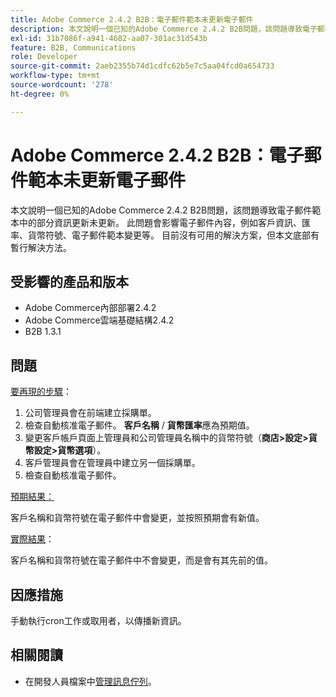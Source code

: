 ```yaml
---
title: Adobe Commerce 2.4.2 B2B：電子郵件範本未更新電子郵件
description: 本文說明一個已知的Adobe Commerce 2.4.2 B2B問題，該問題導致電子郵件範本中的部分資訊更新未更新。 此問題會影響電子郵件內容，例如客戶資訊、匯率、貨幣符號、電子郵件範本變更等。 目前沒有可用的解決方案，但本文底部有暫行解決方法。
exl-id: 31b7086f-a941-4682-aa07-301ac31d543b
feature: B2B, Communications
role: Developer
source-git-commit: 2aeb2355b74d1cdfc62b5e7c5aa04fcd0a654733
workflow-type: tm+mt
source-wordcount: '278'
ht-degree: 0%

---
```


# Adobe Commerce 2.4.2 B2B：電子郵件範本未更新電子郵件

本文說明一個已知的Adobe Commerce 2.4.2 B2B問題，該問題導致電子郵件範本中的部分資訊更新未更新。 此問題會影響電子郵件內容，例如客戶資訊、匯率、貨幣符號、電子郵件範本變更等。 目前沒有可用的解決方案，但本文底部有暫行解決方法。

## 受影響的產品和版本

* Adobe Commerce內部部署2.4.2
* Adobe Commerce雲端基礎結構2.4.2
* B2B 1.3.1

## 問題

<u>要再現的步驟</u>：

1. 公司管理員會在前端建立採購單。
1. 檢查自動核准電子郵件。 **客戶名稱** / **貨幣匯率**&#x200B;應為預期值。
1. 變更客戶帳戶頁面上管理員和公司管理員名稱中的貨幣符號（**商店>設定>貨幣設定>貨幣選項**）。
1. 客戶管理員會在管理員中建立另一個採購單。
1. 檢查自動核准電子郵件。

<u>預期結果：</u>

客戶名稱和貨幣符號在電子郵件中會變更，並按照預期會有新值。

<u>實際結果</u>：

客戶名稱和貨幣符號在電子郵件中不會變更，而是會有其先前的值。

## 因應措施

手動執行cron工作或取用者，以傳播新資訊。

## 相關閱讀

* 在開發人員檔案中[管理訊息佇列](https://experienceleague.adobe.com/en/docs/commerce-operations/configuration-guide/message-queues/manage-message-queues)。
